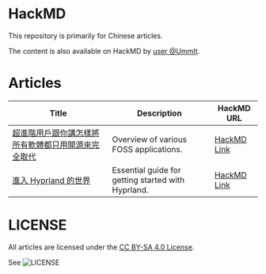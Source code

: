 # HackMD

This repository is primarily for Chinese articles.

The content is also available on HackMD by [user @UmmIt](https://hackmd.io/@UmmIt).

# Articles

| **Title**                                             | **Description**                               | **HackMD URL**                                       |
|-------------------------------------------------------|-----------------------------------------------|------------------------------------------------------|
| [超進階用戶跟你講怎樣將所有軟體都只用開源來完全取代](./articles/foss/foss.md) | Overview of various FOSS applications.        | [HackMD Link](https://hackmd.io/@foss-apps)         |
| [進入 Hyprland 的世界](./articles/foss/hyprland-guide-chinese.md) | Essential guide for getting started with Hyprland. | [HackMD Link](https://hackmd.io/@UmmIt/rkyC2uynA) |

# LICENSE

All articles are licensed under the [CC BY-SA 4.0 License](https://creativecommons.org/licenses/by-sa/4.0/).

See ![LICENSE](./LICENSE)
